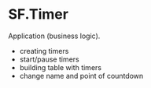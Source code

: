 # SF.Timer

Application (business logic).

- creating timers
- start/pause timers
- building table with timers
- change name and point of countdown
